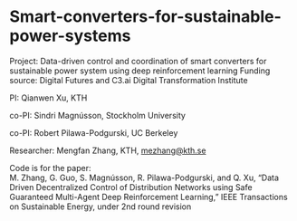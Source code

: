 # Smart-converters-for-sustainable-power-systems

Project: Data-driven control and coordination of smart converters for sustainable power system using deep reinforcement learning
Funding source: Digital Futures and C3.ai Digital Transformation Institute


PI: Qianwen Xu, KTH  

co-PI: Sindri Magnússon, Stockholm University

co-PI: Robert Pilawa-Podgurski, UC Berkeley

Researcher: Mengfan Zhang, KTH, mezhang@kth.se 

Code is for the paper:   
M. Zhang, G. Guo, S. Magnússon, R. Pilawa-Podgurski, and Q. Xu, “Data Driven Decentralized Control of Distribution Networks using Safe Guaranteed Multi-Agent Deep Reinforcement Learning,” IEEE Transactions on Sustainable Energy, under 2nd round revision
 
